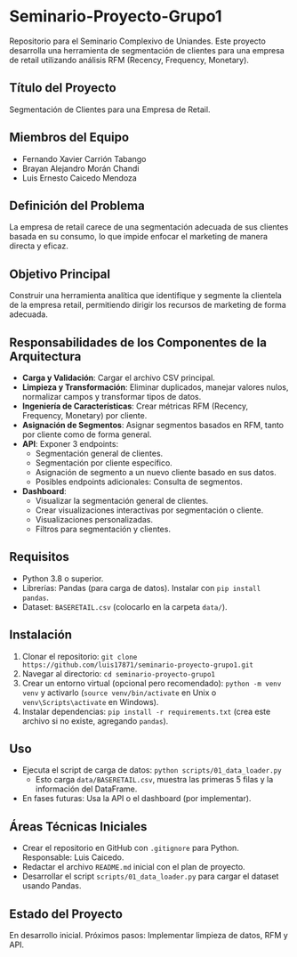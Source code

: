 # Seminario-Proyecto-Grupo1

Repositorio para el Seminario Complexivo de Uniandes. Este proyecto desarrolla una herramienta de segmentación de clientes para una empresa de retail utilizando análisis RFM (Recency, Frequency, Monetary).

## Título del Proyecto
Segmentación de Clientes para una Empresa de Retail.

## Miembros del Equipo
- Fernando Xavier Carrión Tabango
- Brayan Alejandro Morán Chandi
- Luis Ernesto Caicedo Mendoza

## Definición del Problema
La empresa de retail carece de una segmentación adecuada de sus clientes basada en su consumo, lo que impide enfocar el marketing de manera directa y eficaz.

## Objetivo Principal
Construir una herramienta analítica que identifique y segmente la clientela de la empresa retail, permitiendo dirigir los recursos de marketing de forma adecuada.

## Responsabilidades de los Componentes de la Arquitectura
- **Carga y Validación**: Cargar el archivo CSV principal.
- **Limpieza y Transformación**: Eliminar duplicados, manejar valores nulos, normalizar campos y transformar tipos de datos.
- **Ingeniería de Características**: Crear métricas RFM (Recency, Frequency, Monetary) por cliente.
- **Asignación de Segmentos**: Asignar segmentos basados en RFM, tanto por cliente como de forma general.
- **API**: Exponer 3 endpoints:
  - Segmentación general de clientes.
  - Segmentación por cliente específico.
  - Asignación de segmento a un nuevo cliente basado en sus datos.
  - Posibles endpoints adicionales: Consulta de segmentos.
- **Dashboard**: 
  - Visualizar la segmentación general de clientes.
  - Crear visualizaciones interactivas por segmentación o cliente.
  - Visualizaciones personalizadas.
  - Filtros para segmentación y clientes.

## Requisitos
- Python 3.8 o superior.
- Librerías: Pandas (para carga de datos). Instalar con `pip install pandas`.
- Dataset: `BASERETAIL.csv` (colocarlo en la carpeta `data/`).

## Instalación
1. Clonar el repositorio: `git clone https://github.com/luis17871/seminario-proyecto-grupo1.git`
2. Navegar al directorio: `cd seminario-proyecto-grupo1`
3. Crear un entorno virtual (opcional pero recomendado): `python -m venv venv` y activarlo (`source venv/bin/activate` en Unix o `venv\Scripts\activate` en Windows).
4. Instalar dependencias: `pip install -r requirements.txt` (crea este archivo si no existe, agregando `pandas`).

## Uso
- Ejecuta el script de carga de datos: `python scripts/01_data_loader.py`
  - Esto carga `data/BASERETAIL.csv`, muestra las primeras 5 filas y la información del DataFrame.
- En fases futuras: Usa la API o el dashboard (por implementar).

## Áreas Técnicas Iniciales
- Crear el repositorio en GitHub con `.gitignore` para Python. Responsable: Luis Caicedo.
- Redactar el archivo `README.md` inicial con el plan de proyecto.
- Desarrollar el script `scripts/01_data_loader.py` para cargar el dataset usando Pandas.

## Estado del Proyecto
En desarrollo inicial. Próximos pasos: Implementar limpieza de datos, RFM y API.